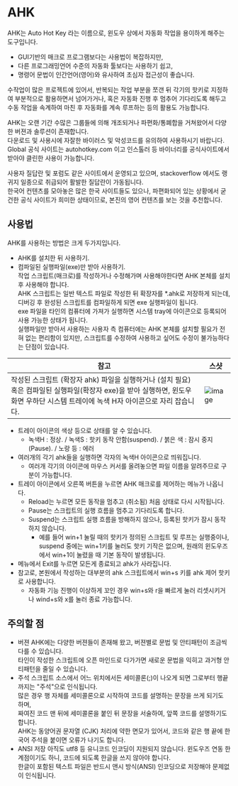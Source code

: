 # AHK
AHK는 Auto Hot Key 라는 이름으로, 윈도우 상에서 자동화 작업을 용이하게 해주는 도구입니다.  
* GUI기반의 매크로 프로그램보다는 사용법이 복잡하지만,  
* 다른 프로그래밍언어 수준의 자동화 툴보다는 사용하기 쉽고,  
* 명령어 문법이 인간언어(영어)와 유사하여 초심자 접근성이 좋습니다.  

수작업이 많은 프로젝트에 있어서, 반복되는 작업 부분을 쪼갠 뒤 각기의 핫키로 지정하여 부분적으로 활용하면서 넘어가거나, 
혹은 자동화 진행 후 멈추어 기다리도록 해두고 수동 작업을 속계하여 마친 후 자동화를 계속 루프하는 등의 활용도 가능합니다.  

AHK는 오랜 기간 수많은 그룹들에 의해 개조되거나 파편화/통폐합을 거쳐왔어서 다양한 버젼과 솔루션이 존재합니다.  
다운로드 및 사용시에 자잘한 바이러스 및 악성코드를 유의하여 사용하시기 바랍니다.  
Global 공식 사이트는 autohotkey.com 이고 인스톨러 등 바이너리를 공식사이트에서 받아야 클린한 사용이 가능합니다.  

사용자 질답란 및 포럼도 같은 사이트에서 운영되고 있으며, stackoverflow 에서도 랭귀지 일종으로 취급되어 활발한 질답란이 가동됩니다.  
한국어 컨텐츠를 모아놓은 많은 한국 사이트들도 있으나, 파편화되어 있는 상황에서 굳건한 공식 사이트가 희미한 상태이므로, 
본진의 영어 컨텐츠를 보는 것을 추천합니다.  

## 사용법 
AHK를 사용하는 방법은 크게 두가지입니다.  
* AHK를 설치한 뒤 사용하기.  
* 컴파일된 실행파일(exe)만 받아 사용하기.  
작업 스크립트(매크로)를 작성하거나 수정해가며 사용해야한다면 AHK 본체를 설치 후 사용해야 합니다.  
AHK 스크립트는 일반 텍스트 파일로 작성한 뒤 확장자를 *.ahk로 저장하게 되는데,  
디버깅 후 완성된 스크립트를 컴파일하게 되면 exe 실행파일이 됩니다.  
exe 파일을 타인의 컴퓨터에 가져가 실행하면 시스템 tray에 아이콘으로 등록되어 사용 가능한 상태가 됩니다.  
실행파일만 받아서 사용하는 사용자 측 컴퓨터에는 AHK 본체를 설치할 필요가 전혀 없는 편리함이 있지만, 
스크립트를 수정하여 사용하고 싶어도 수정이 불가능하다는 단점이 있습니다.  

참고 | 스샷
|---|---|
작성된 스크립트 (확장자 ahk) 파일을 실행하거나 (설치 필요) 혹은 컴파일된 실행파일(확장자 exe)을 받아 실행하면, 윈도우 화면 우하단 시스템 트레이에 녹색 H자 아이콘으로 자리 잡습니다. | ![image](https://user-images.githubusercontent.com/49431924/192215298-f6c2635d-d6ce-4d9d-9c96-a626d4d7043e.png)

* 트레이 아이콘의 색상 등으로 상태를 알 수 있습니다. 
  * 녹색H : 정상. / 녹색S : 핫키 동작 안함(suspend). / 붉은 색 : 잠시 중지(Pause). / 노랑 등 : 에러
* 여러개의 각기 ahk들을 실행하면 각자의 녹색H 아이콘으로 띄워집니다.  
  * 여러개 각기의 아이콘에 마우스 커서를 올려놓으면 파일 이름을 알려주므로 구분이 가능합니다.  
* 트레이 아이콘에서 오른쪽 버튼을 누르면 AHK 매크로를 제어하는 메뉴가 나옵니다.  
  * Reload는 누르면 모든 동작을 멈추고 (취소됨) 처음 상태로 다시 시작됩니다.  
  * Pause는 스크립트의 실행 흐름을 멈추고 기다리도록 합니다.  
  * Suspend는 스크립트 실행 흐름을 방해하지 않으나, 등록된 핫키가 잠시 동작하지 않습니다.  
    * 예를 들어 win+1 눌릴 때의 핫키가 정의된 스크립트 및 루프는 실행중이나, suspend 중에는 win+1키를 눌러도 핫키 기작은 없으며, 원래의 윈도우즈에서 win+1이 눌렸을 때 기본 동작이 발생됩니다.  
* 메뉴에서 Exit를 누르면 모든게 종료되고 ahk가 사라집니다.  
* 참고로, 본원에서 작성하는 대부분의 ahk 스크립트에서 win+s 키를 ahk 제어 핫키로 사용합니다.  
  * 자동화 기능 진행이 이상하게 꼬인 경우 win+s와 r을 빠르게 눌러 리셋시키거나 wind+s와 x를 눌러 종료 가능합니다.  

## 주의할 점 
* 버젼 
AHK에는 다양한 버젼들이 존재해 왔고, 버젼별로 문법 및 안티패턴이 조금씩 다를 수 있습니다.  
타인이 작성한 스크립트에 오픈 마인드로 다가가면 새로운 문법을 익히고 과거형 안티패턴을 줄일 수 있습니다.  
* 주석 
스크립트 소스에서 어느 위치에서든 세미콜론(;)이 나오게 되면 그로부터 행끝까지는 "주석"으로 인식됩니다.  
많은 경우 행 자체를 세미콜론으로 시작하여 코드를 설명하는 문장을 쓰게 되기도 하며,  
짜여진 코드 맨 뒤에 세미콜론을 붙인 뒤 문장을 서술하여, 앞쪽 코드를 설명하기도 합니다.  
AHK는 동양어권 문자열 (CJK) 처리에 약한 면모가 있어서, 코드와 같은 행 끝에 한국어 주석을 붙이면 오류가 나기도 합니다.  
* ANSI 저장
아직도 utf8 등 유니코드 인코딩이 지원되지 않습니다. 윈도우즈 연동 한계점이기도 하니, 코드에 되도록 한글을 쓰지 않아야 합니다.  
한글이 포함된 텍스트 파일은 반드시 앤시 방식(ANSI) 인코딩으로 저장해야 문제없이 인식됩니다.  
